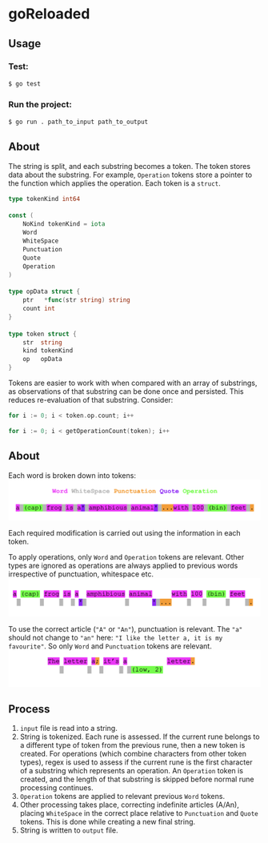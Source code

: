 # goReloaded

## Usage
### Test:
```sh
$ go test
```


### Run the project:
```sh
$ go run . path_to_input path_to_output
```

## About

The string is split, and each substring becomes a token. The token stores data about the substring. For example, `Operation` tokens store a pointer to the function which applies the operation. Each token is a `struct`.

```go
type tokenKind int64

const (
	NoKind tokenKind = iota
	Word
	WhiteSpace
	Punctuation
	Quote
	Operation
)

type opData struct {
	ptr   *func(str string) string
	count int
}

type token struct {
	str  string
	kind tokenKind
	op   opData
}
```

Tokens are easier to work with when compared with an array of substrings, as observations of that substring can be done once and persisted. This reduces re-evaluation of that substring. Consider:

```go
for i := 0; i < token.op.count; i++
```

```go
for i := 0; i < getOperationCount(token); i++
```

## About
Each word is broken down into tokens:
![](assets/img/tokenTypes.png)

Each required modification is carried out using the information in each token.

To apply operations, only `Word` and `Operation` tokens are relevant. Other types are ignored as operations are always applied to previous words irrespective of punctuation, whitespace etc.
![](assets/img/tokenOperation.png)

To use the correct article (`"A"` or `"An"`), punctuation is relevant. The `"a"` should not change to `"an"` here: `"I like the letter a, it is my favourite"`. So only `Word` and `Punctuation` tokens are relevant.
![](assets/img/tokenArticle.png)


## Process
1. `input` file is read into a string.
2. String is tokenized. Each rune is assessed. If the current rune belongs to a different type of token from the previous rune, then a new token is created. For operations (which combine characters from other token types), regex is used to assess if the current rune is the first character of a substring which represents an operation. An `Operation` token is created, and the length of that substring is skipped before normal rune processing continues.
3. `Operation` tokens are applied to relevant previous `Word` tokens.
4. Other processing takes place, correcting indefinite articles (A/An), placing `WhiteSpace` in the correct place relative to `Punctuation` and `Quote` tokens. This is done while creating a new final string.
5. String is written to `output` file.
